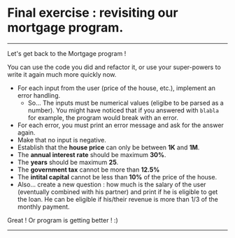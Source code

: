 # Final exercise : revisiting our mortgage program.

---

Let's get back to the Mortgage program !

You can use the code you did and refactor it, or use your super-powers to write it again much more quickly now.

- For each input from the user (price of the house, etc.), implement an error handling.
  - So... The inputs must be numerical values (eligibe to be parsed as a number). You might have noticed that if you answered with `blabla` for example, the program would break with an error.
- For each error, you must print an error message and ask for the answer again.
- Make that no input is negative.
- Establish that the **house price** can only be between **1K** and **1M**.
- The **annual interest rate** should be maximum **30%**.
- The **years** should be maximum **25**.
- The **government tax** cannot be more than **12.5%**
- The **intital capital** cannot be less than **10%** of the price of the house.
- Also... create a new question : how much is the salary of the user (eventually combined with his partner) and print if he is eligible to get the loan. He can be eligible if his/their revenue is more than 1/3 of the monthly payment.

Great ! Or program is getting better ! :)

---
